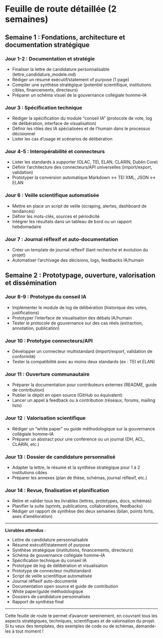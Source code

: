 # Feuille de route détaillée (2 semaines)

## Semaine 1 : Fondations, architecture et documentation stratégique

### Jour 1-2 : Documentation et stratégie
- Finaliser la lettre de candidature personnalisable (lettre_candidature_modele.md)
- Rédiger un résumé exécutif/statement of purpose (1 page)
- Compiler une synthèse stratégique (potentiel scientifique, institutions cibles, financements, directeurs)
- Préparer un schéma visuel de la gouvernance collégiale homme–IA

### Jour 3 : Spécification technique
- Rédiger la spécification du module “conseil IA” (protocole de vote, log de délibération, interface de visualisation)
- Définir les rôles des IA spécialisées et de l’humain dans le processus décisionnel
- Lister les cas d’usage et scénarios de délibération

### Jour 4-5 : Interopérabilité et connecteurs
- Lister les standards à supporter (OLAC, TEI, ELAN, CLARIN, Dublin Core)
- Définir l’architecture des connecteurs/API universelles (import/export, validation)
- Prototyper la conversion automatique Markdown ↔ TEI XML, JSON ↔ ELAN

### Jour 6 : Veille scientifique automatisée
- Mettre en place un script de veille (scraping, alertes, dashboard de tendances)
- Définir les mots-clés, sources et périodicité
- Intégrer les résultats dans un tableau de bord ou un rapport hebdomadaire

### Jour 7 : Journal réflexif et auto-documentation
- Créer un template de journal réflexif (liant recherche et évolution du projet)
- Automatiser l’archivage des décisions, logs, feedbacks IA/humain


## Semaine 2 : Prototypage, ouverture, valorisation et dissémination

### Jour 8-9 : Prototype du conseil IA
- Implémenter le module de log de délibération (historique des votes, justifications)
- Prototyper l’interface de visualisation des débats IA/humain
- Tester le protocole de gouvernance sur des cas réels (extraction, annotation, publication)

### Jour 10 : Prototype connecteurs/API
- Développer un connecteur multistandard (import/export, validation de conformité)
- Tester la compatibilité avec au moins deux standards (ex : TEI et ELAN)

### Jour 11 : Ouverture communautaire
- Préparer la documentation pour contributeurs externes (README, guide de contribution)
- Publier le dépôt en open source (GitHub ou équivalent)
- Lancer un appel à feedback ou à contribution (réseaux, forums, mailing lists)

### Jour 12 : Valorisation scientifique
- Rédiger un “white paper” ou guide méthodologique sur la gouvernance collégiale homme–IA
- Préparer un abstract pour une conférence ou un journal (DH, ACL, CLARIN, etc.)

### Jour 13 : Dossier de candidature personnalisé
- Adapter la lettre, le résumé et la synthèse stratégique pour 1 à 2 institutions cibles
- Préparer les annexes (plan de thèse, schémas, journal réflexif, etc.)

### Jour 14 : Revue, finalisation et planification
- Relire et valider tous les livrables (lettres, prototypes, docs, schémas)
- Planifier la suite (sprints, publications, collaborations, feedbacks)
- Rédiger un rapport de synthèse des deux semaines (bilan, points forts, axes d’amélioration)

---

**Livrables attendus** :
- Lettre de candidature personnalisable
- Résumé exécutif/statement of purpose
- Synthèse stratégique (institutions, financements, directeurs)
- Schéma de gouvernance collégiale homme–IA
- Spécification technique du conseil IA
- Prototype de log de délibération et visualisation
- Prototype de connecteur multistandard
- Script de veille scientifique automatisée
- Journal réflexif auto-documenté
- Documentation open source et guide de contribution
- White paper/guide méthodologique
- Dossiers de candidature personnalisés
- Rapport de synthèse final

---

Cette feuille de route te permet d’avancer sereinement, en couvrant tous les aspects stratégiques, techniques, scientifiques et de valorisation du projet. Si tu veux des templates, des exemples de code ou de schémas, demande-les à tout moment !
